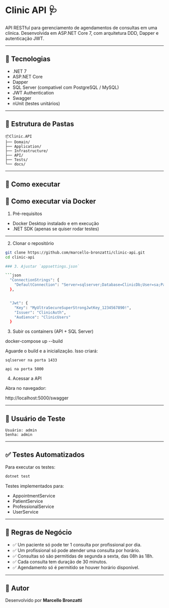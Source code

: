 # Clinic API 🩺

API RESTful para gerenciamento de agendamentos de consultas em uma clínica. Desenvolvida em ASP.NET Core 7, com arquitetura DDD, Dapper e autenticação JWT.

---

## 🔧 Tecnologias

- .NET 7
- ASP.NET Core
- Dapper
- SQL Server (compatível com PostgreSQL / MySQL)
- JWT Authentication
- Swagger
- nUnit (testes unitários)

---

## 📁 Estrutura de Pastas

```
📦Clinic.API
├── Domain/
├── Application/
├── Infrastructure/
├── API/
├── Tests/
└── docs/
```

---

## 🚀 Como executar

## 🚀 Como executar via Docker

 1. Pré-requisitos

- Docker Desktop instalado e em execução
- .NET SDK (apenas se quiser rodar testes)

---

 2. Clonar o repositório

```bash
git clone https://github.com/marcello-bronzatti/clinic-api.git
cd clinic-api

### 3. Ajustar `appsettings.json`

```json
  "ConnectionStrings": {
    "DefaultConnection": "Server=sqlserver;Database=ClinicDb;User=sa;Password=Clin1c@2024;TrustServerCertificate=True;"
  },


  "Jwt": {
    "Key": "MyUltraSecureSuperStrongJwtKey_1234567890!",
    "Issuer": "ClinicAuth",
    "Audience": "ClinicUsers"
  }
```
3. Subir os containers (API + SQL Server)

docker-compose up --build

Aguarde o build e a inicialização. Isso criará:

    sqlserver na porta 1433

    api na porta 5000
4. Acessar a API

Abra no navegador:

http://localhost:5000/swagger

---

## 🔐 Usuário de Teste

```text
Usuário: admin
Senha: admin
```

---

## ✅ Testes Automatizados

Para executar os testes:

```bash
dotnet test
```

Testes implementados para:
- AppointmentService
- PatientService
- ProfessionalService
- UserService

---

## 📜 Regras de Negócio

- ✅ Um paciente só pode ter 1 consulta por profissional por dia.
- ✅ Um profissional só pode atender uma consulta por horário.
- ✅ Consultas só são permitidas de segunda a sexta, das 08h às 18h.
- ✅ Cada consulta tem duração de 30 minutos.
- ✅ Agendamento só é permitido se houver horário disponível.

---

## 📄 Autor

Desenvolvido por **Marcello Bronzatti**
